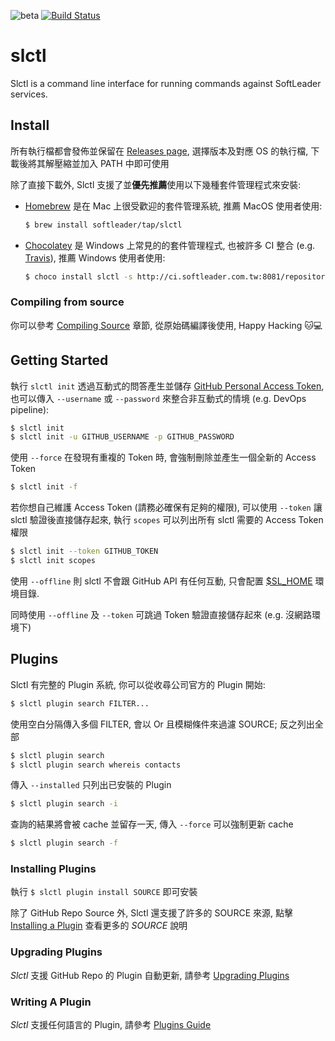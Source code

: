 ![beta](https://img.shields.io/badge/stability-beta-darkorange.svg)
[![Build Status](https://travis-ci.com/softleader/slctl.svg?token=4jYjzyvNx4sjHcYtGC5V&branch=master)](https://travis-ci.com/softleader/slctl)

# slctl

Slctl is a command line interface for running commands against SoftLeader services.

## Install

所有執行檔都會發佈並保留在 [Releases page](https://github.com/softleader/slctl/releases), 選擇版本及對應 OS 的執行檔, 下載後將其解壓縮並加入 PATH 中即可使用

除了直接下載外, Slctl 支援了並**優先推薦**使用以下幾種套件管理程式來安裝:

- [Homebrew](https://brew.sh) 是在 Mac 上很受歡迎的套件管理系統, 推薦 MacOS 使用者使用:

	```sh
	$ brew install softleader/tap/slctl
	```

- [Chocolatey](https://chocolatey.org/) 是 Windows 上常見的的套件管理程式, 也被許多 CI 整合 (e.g. [Travis](https://docs.travis-ci.com/user/reference/windows/#chocolatey)), 推薦 Windows 使用者使用:

	```sh
	$ choco install slctl -s http://ci.softleader.com.tw:8081/repository/choco/
	```

### Compiling from source

你可以參考 [Compiling Source](https://github.com/softleader/slctl/wiki/Compiling-Source) 章節, 從原始碼編譯後使用, Happy Hacking :cat::computer:

## Getting Started

執行 `slctl init` 透過互動式的問答產生並儲存 [GitHub Personal Access Token](https://github.com/settings/tokens), 也可以傳入 `--username` 或 `--password` 來整合非互動式的情境 (e.g. DevOps pipeline):

```sh
$ slctl init
$ slctl init -u GITHUB_USERNAME -p GITHUB_PASSWORD
```

使用 `--force` 在發現有重複的 Token 時, 會強制刪除並產生一個全新的 Access Token

```sh
$ slctl init -f
```

若你想自己維護 Access Token (請務必確保有足夠的權限), 可以使用 `--token` 讓 slctl 驗證後直接儲存起來, 執行 `scopes` 可以列出所有 slctl 需要的 Access Token 權限

```sh
$ slctl init --token GITHUB_TOKEN
$ slctl init scopes
```

使用 `--offline` 則 slctl 不會跟 GitHub API 有任何互動, 只會配置 [$SL_HOME](https://github.com/softleader/slctl/wiki/Home-Path) 環境目錄.

同時使用 `--offline` 及 `--token` 可跳過 Token 驗證直接儲存起來 (e.g. 沒網路環境下)

## Plugins

Slctl 有完整的 Plugin 系統, 你可以從收尋公司官方的 Plugin 開始:

```sh
$ slctl plugin search FILTER...
```

使用空白分隔傳入多個 FILTER, 會以 Or 且模糊條件來過濾 SOURCE; 反之列出全部

```sh
$ slctl plugin search
$ slctl plugin search whereis contacts
```

傳入 `--installed` 只列出已安裝的 Plugin

```sh
$ slctl plugin search -i
```

查詢的結果將會被 cache 並留存一天, 傳入 `--force` 可以強制更新 cache

```sh
$ slctl plugin search -f
```

### Installing Plugins

執行 `$ slctl plugin install SOURCE` 即可安裝

除了 GitHub Repo Source 外, Slctl 還支援了許多的 SOURCE 來源, 點擊 [Installing a Plugin](https://github.com/softleader/slctl/wiki/Plugins-Guide#installing-a-plugin) 查看更多的 *SOURCE* 說明

### Upgrading Plugins

*Slctl* 支援 GitHub Repo 的 Plugin 自動更新, 請參考 [Upgrading Plugins](https://github.com/softleader/slctl/wiki/Plugins-Guide#upgrading-plugins)

### Writing A Plugin

*Slctl* 支援任何語言的 Plugin, 請參考 [Plugins Guide](https://github.com/softleader/slctl/wiki/Plugins-Guide)
